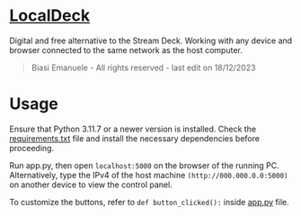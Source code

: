 # [LocalDeck](https://github.com/EmaBixD/LocalDeck)
Digital and free alternative to the Stream Deck. Working with any device and browser connected to the same network as the host computer.

> Biasi Emanuele - All rights reserved - last edit on 18/12/2023

# Usage

Ensure that Python 3.11.7 or a newer version is installed.
Check the [requirements.txt](https://github.com/EmaBixD/LocalDeck/edit/main/requirements.txt) file and install the necessary dependencies before proceeding.

Run app.py, then open `localhost:5000` on the browser of the running PC.
Alternatively, type the IPv4 of the host machine `(http://000.000.0.0:5000)` on another device to view the control panel.

To customize the buttons, refer to `def button_clicked():` inside [app.py](https://github.com/EmaBixD/LocalDeck/edit/main/app.py) file.
